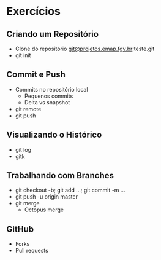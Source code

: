 Exercícios
==========

Criando um Repositório
----------------------

- Clone do repositório git@projetos.emap.fgv.br:teste.git
- git init

Commit e Push
-------------

- Commits no repositório local
  - Pequenos commits
  - Delta vs snapshot
- git remote
- git push

Visualizando o Histórico
------------------------

- git log
- gitk

Trabalhando com Branches
------------------------

- git checkout -b; git add ...; git commit -m ...
- git push -u origin master
- git merge
  - Octopus merge

GitHub
------

- Forks
- Pull requests
